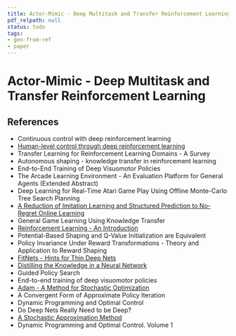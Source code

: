 ```yaml
---
title: Actor-Mimic - Deep Multitask and Transfer Reinforcement Learning
pdf_relpath: null
status: todo
tags:
- gen-from-ref
- paper
---
```


# Actor-Mimic - Deep Multitask and Transfer Reinforcement Learning

## References

- Continuous control with deep reinforcement learning
- [Human-level control through deep reinforcement learning](./human-level-control-through-deep-reinforcement-learning.md)
- Transfer Learning for Reinforcement Learning Domains - A Survey
- Autonomous shaping - knowledge transfer in reinforcement learning
- End-to-End Training of Deep Visuomotor Policies
- The Arcade Learning Environment - An Evaluation Platform for General Agents (Extended Abstract)
- Deep Learning for Real-Time Atari Game Play Using Offline Monte-Carlo Tree Search Planning
- [A Reduction of Imitation Learning and Structured Prediction to No-Regret Online Learning](./a-reduction-of-imitation-learning-and-structured-prediction-to-no-regret-online-learning.md)
- General Game Learning Using Knowledge Transfer
- [Reinforcement Learning - An Introduction](./reinforcement-learning-an-introduction.md)
- Potential-Based Shaping and Q-Value Initialization are Equivalent
- Policy Invariance Under Reward Transformations - Theory and Application to Reward Shaping
- [FitNets - Hints for Thin Deep Nets](./fitnets-hints-for-thin-deep-nets.md)
- [Distilling the Knowledge in a Neural Network](./distilling-the-knowledge-in-a-neural-network.md)
- Guided Policy Search
- End-to-end training of deep visuomotor policies
- [Adam - A Method for Stochastic Optimization](./adam-a-method-for-stochastic-optimization.md)
- A Convergent Form of Approximate Policy Iteration
- Dynamic Programming and Optimal Control
- Do Deep Nets Really Need to be Deep?
- [A Stochastic Approximation Method](./a-stochastic-approximation-method.md)
- Dynamic Programming and Optimal Control. Volume 1
